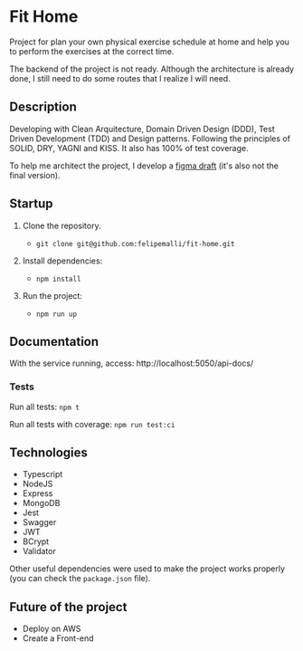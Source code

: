 # Fit Home

Project for plan your own physical exercise schedule at home and help you to perform the exercises at the correct time.

The backend of the project is not ready. Although the architecture is already done, I still need to do some routes that I realize I will need.

## Description

Developing with Clean Arquitecture, Domain Driven Design (DDD), Test Driven Development (TDD) and Design patterns.
Following the principles of SOLID, DRY, YAGNI and KISS.
It also has 100% of test coverage.

To help me architect the project, I develop a 
<a href="https://www.figma.com/file/W1WoZLRKxBFEK26KZ4NF8Q/Felipevm---Fit-Home?type=design&t=5zFCrxs0qhNAdS48-1">figma draft</a> (it's also not the final version).

## Startup

1. Clone the repository.
    * `git clone git@github.com:felipemalli/fit-home.git`

2. Install dependencies:
    * `npm install`

3. Run the project:
    * `npm run up`

## Documentation

With the service running, access: http://localhost:5050/api-docs/

### Tests

Run all tests: `npm t`

Run all tests with coverage: `npm run test:ci`

## Technologies

- Typescript
- NodeJS
- Express
- MongoDB
- Jest
- Swagger
- JWT
- BCrypt
- Validator 

Other useful dependencies were used to make the project works properly (you can check the `package.json` file).


## Future of the project

- Deploy on AWS
- Create a Front-end